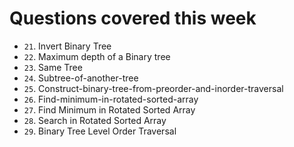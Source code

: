# Questions covered this week

- `21`.  Invert Binary Tree
- `22`.  Maximum depth of a Binary tree
- `23`.  Same Tree
- `24`.  Subtree-of-another-tree
- `25`.  Construct-binary-tree-from-preorder-and-inorder-traversal
- `26`.  Find-minimum-in-rotated-sorted-array
- `27`. Find Minimum in Rotated Sorted Array
- `28`. Search in Rotated Sorted Array
- `29`. Binary Tree Level Order Traversal